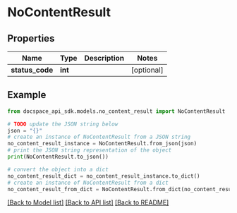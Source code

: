 # NoContentResult

## Properties

Name | Type | Description | Notes
------------ | ------------- | ------------- | -------------
**status_code** | **int** |  | [optional] 

## Example

```python
from docspace_api_sdk.models.no_content_result import NoContentResult

# TODO update the JSON string below
json = "{}"
# create an instance of NoContentResult from a JSON string
no_content_result_instance = NoContentResult.from_json(json)
# print the JSON string representation of the object
print(NoContentResult.to_json())

# convert the object into a dict
no_content_result_dict = no_content_result_instance.to_dict()
# create an instance of NoContentResult from a dict
no_content_result_from_dict = NoContentResult.from_dict(no_content_result_dict)
```
[[Back to Model list]](../README.md#documentation-for-models) [[Back to API list]](../README.md#documentation-for-api-endpoints) [[Back to README]](../README.md)


